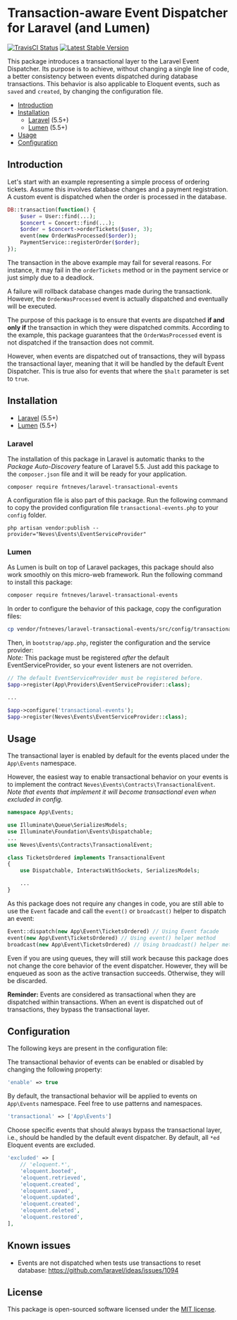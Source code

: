 # Transaction-aware Event Dispatcher for Laravel (and Lumen)

<a href="https://travis-ci.org/fntneves/laravel-transactional-events"><img src="https://travis-ci.org/fntneves/laravel-transactional-events.svg?branch=master" alt="TravisCI Status"></a>
<a href="https://packagist.org/packages/fntneves/laravel-transactional-events"><img src="https://poser.pugx.org/fntneves/laravel-transactional-events/v/stable" alt="Latest Stable Version"></a>

This package introduces a transactional layer to the Laravel Event Dispatcher. Its purpose is to achieve, without changing a single line of code, a better consistency between events dispatched during database transactions. This behavior is also applicable to Eloquent events, such as `saved` and `created`, by changing the configuration file.

* [Introduction](#introduction)
* [Installation](#installation)
    * [Laravel](#laravel) (5.5+)
    * [Lumen](#lumen) (5.5+)
* [Usage](#usage)
* [Configuration](#configuration)

## Introduction

Let's start with an example representing a simple process of ordering tickets. Assume this involves database changes and a payment registration. A custom event is dispatched when the order is processed in the database.

```php
DB::transaction(function() {
    $user = User::find(...);
    $concert = Concert::find(...);
    $order = $concert->orderTickets($user, 3);
    event(new OrderWasProcessed($order));
    PaymentService::registerOrder($order);
});
```

The transaction in the above example may fail for several reasons. For instance, it may fail in the `orderTickets` method or in the payment service or just simply due to a deadlock.

A failure will rollback database changes made during the transactionk. However, the `OrderWasProcessed` event is actually dispatched and eventually will be executed.

The purpose of this package is to ensure that events are dispatched **if and only if** the transaction in which they were dispatched commits. According to the example, this package guarantees that the `OrderWasProcessed` event is not dispatched if the transaction does not commit.

However, when events are dispatched out of transactions, they will bypass the transactional layer, meaning that it will be handled by the default Event Dispatcher. This is true also for events that where the `$halt` parameter is set to `true`.

## Installation

* [Laravel](#laravel) (5.5+)
* [Lumen](#lumen) (5.5+)

### Laravel
The installation of this package in Laravel is automatic thanks to the _Package Auto-Discovery_ feature of Laravel 5.5.
Just add this package to the `composer.json` file and it will be ready for your application.

```
composer require fntneves/laravel-transactional-events
```

A configuration file is also part of this package. Run the following command to copy the provided configuration file `transactional-events.php` to your `config` folder.

```
php artisan vendor:publish --provider="Neves\Events\EventServiceProvider"
```

### Lumen

As Lumen is built on top of Laravel packages, this package should also work smoothly on this micro-web framework.
Run the following command to install this package:

``` bash
composer require fntneves/laravel-transactional-events
```

In order to configure the behavior of this package, copy the configuration files:

```bash
cp vendor/fntneves/laravel-transactional-events/src/config/transactional-events.php config/transactional-events.php
```

Then, in `bootstrap/app.php`, register the configuration and the service provider:<br/>
*Note:* This package must be registered _after_ the default EventServiceProvider, so your event listeners are not overriden. 

```php
// The default EventServiceProvider must be registered before.
$app->register(App\Providers\EventServiceProvider::class);

...

$app->configure('transactional-events');
$app->register(Neves\Events\EventServiceProvider::class);
```

## Usage

The transactional layer is enabled by default for the events placed under the `App\Events` namespace.

However, the easiest way to enable transactional behavior on your events is to implement the contract `Neves\Events\Contracts\TransactionalEvent`.<br/>
*Note that events that implement it will become transactional even when excluded in config.*

```php
namespace App\Events;

use Illuminate\Queue\SerializesModels;
use Illuminate\Foundation\Events\Dispatchable;
...
use Neves\Events\Contracts\TransactionalEvent;

class TicketsOrdered implements TransactionalEvent
{
    use Dispatchable, InteractsWithSockets, SerializesModels;

    ...
}
```

As this package does not require any changes in code, you are still able to use the `Event` facade and call the `event()` or `broadcast()` helper to dispatch an event:

```php
Event::dispatch(new App\Event\TicketsOrdered) // Using Event facade
event(new App\Event\TicketsOrdered) // Using event() helper method
broadcast(new App\Event\TicketsOrdered) // Using broadcast() helper method
```

Even if you are using queues, they will still work because this package does not change the core behavior of the event dispatcher. However, they will be enqueued as soon as the active transaction succeeds. Otherwise, they will be discarded.

**Reminder:** Events are considered as transactional when they are dispatched within transactions. When an event is dispatched out of transactions, they bypass the transactional layer.


## Configuration

The following keys are present in the configuration file:

The transactional behavior of events can be enabled or disabled by changing the following property:
```php
'enable' => true
```

By default, the transactional behavior will be applied to events on `App\Events` namespace. Feel free to use patterns and namespaces.

```php
'transactional' => ['App\Events']
```

Choose specific events that should always bypass the transactional layer, i.e., should be handled by the default event dispatcher. By default, all `*ed` Eloquent events are excluded.

```php
'excluded' => [
    // 'eloquent.*',
    'eloquent.booted',
    'eloquent.retrieved',
    'eloquent.created',
    'eloquent.saved',
    'eloquent.updated',
    'eloquent.created',
    'eloquent.deleted',
    'eloquent.restored',
],
```

## Known issues

- Events are not dispatched when tests use transactions to reset database: https://github.com/laravel/ideas/issues/1094

## License
This package is open-sourced software licensed under the [MIT license](http://opensource.org/licenses/MIT).
